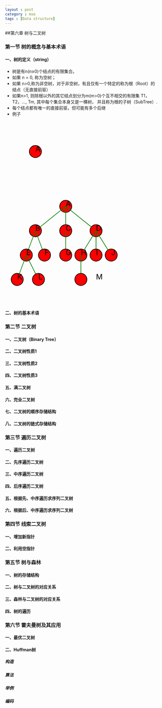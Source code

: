 ```yaml
---
layout : post
category : mse
tags : [Data structure]
--- 
```

##第六章 树与二叉树 

### **第一节 树的概念与基本术语**  

####  一、树的定义（string）  

*  树是有n(n≥0)个结点的有限集合。
*  如果 n = 0, 称为空树；
*  如果 n>0,称为非空树，对于非空树，有且仅有一个特定的称为根（Root）的结点（无直接前驱）
*  如果n>1, 则除根以外的其它结点划分为m(m>0)个互不相交的有限集 T1，T2，..., Tm, 其中每个集合本身又是一棵树， 并且称为根的子树（SubTree）.
*  每个结点都有唯一的直接前驱，但可能有多个后继
* 例子  

<svg width="200" height="200">
  <circle r="20" cy="100" cx="100" stroke-width="2" stroke="#000" fill="red"/>
  <text x="100" y="100" font-size="24" fill="#000">A</text>

  
</svg>  

<svg width="400" height="400">
  <circle r="20" cx="200" cy="80" stroke-width="2" stroke="#000" fill="red"/>
  <text font-size="24" x="200" y="80"  fill="#000">A</text>

  <line x1="100" y1="160" x2="200" y2="80" stroke-width = "2" stroke = "green" />
  <circle r="20" cx="100" cy="160" stroke-width="2" stroke="#000" fill="red"/>
  <text font-size="24" x="100" y="160" fill="#000">B</text>
  <line x1="200" y1="160" x2="200" y2="80" stroke-width = "2" stroke = "green" />
  <circle r="20" cx="200"  cy="160" stroke-width="2" stroke="#000" fill="red"/>
  <text font-size="24" x="200" y="160" fill="#000">C</text>
  <line x1="300" y1="160" x2="200" y2="80" stroke-width = "2" stroke = "green" />
  <circle r="20" cx="300" cy="160" stroke-width="2" stroke="#000" fill="red"/>
  <text font-size="24" x="300" y="160" fill="#000">D</text>

  <line x1="70" y1="240" x2="100" y2="160" stroke-width = "2" stroke = "green" />
  <circle r="20" cx="70" cy="240" stroke-width="2" stroke="#000" fill="red"/>
  <text font-size="24" x="70" y="240" fill="#000">E</text>
  <line x1="130" y1="240" x2="100" y2="160" stroke-width = "2" stroke = "green" />
  <circle r="20" cx="130" cy="240" stroke-width="2" stroke="#000" fill="red"/>
  <text font-size="24" x="130" y="240" fill="#000">F</text>
  
  <line x1="200" y1="240" x2="200" y2="160" stroke-width = "2" stroke = "green" />
  <circle r="20" cx="200"  cy="240" stroke-width="2" stroke="#000" fill="red"/>
  <text font-size="24" x="200" y="240" fill="#000">G</text>
  
  <line x1="250" y1="240" x2="300" y2="160" stroke-width = "2" stroke = "green" />
  <circle r="20" cx="250" cy="240" stroke-width="2" stroke="#000" fill="red"/>
  <text font-size="24" x="250" y="240" fill="#000">H</text>
  <line x1="300" y1="240" x2="300" y2="160" stroke-width = "2" stroke = "green" />
  <circle r="20" cx="300" cy="240" stroke-width="2" stroke="#000" fill="red"/>
  <text font-size="24" x="300" y="240" fill="#000">I</text>
  <line x1="350" y1="240" x2="300" y2="160" stroke-width = "2" stroke = "green" />
  <circle r="20" cx="350" cy="240" stroke-width="2" stroke="#000" fill="red"/>
  <text font-size="24" x="350" y="240" fill="#000">J</text>
  
  <line x1="40" y1="320" x2="70" y2="240" stroke-width = "2" stroke = "green" />
  <circle r="20" cx="40" cy="320" stroke-width="2" stroke="#000" fill="red"/>
  <text font-size="24" x="40" y="320" fill="#000">K</text>
  <line x1="110" y1="320" x2="70" y2="240" stroke-width = "2" stroke = "green" />
  <circle r="20" cx="110" cy="320" stroke-width="2" stroke="#000" fill="red"/>
  <text font-size="24" x="110" y="320" fill="#000">L</text>
  
  <line x1="250" y1="320" x2="250" y2="240" stroke-width = "2" stroke = "green" />
  <circle r="20" cx="250" cy="320" stroke-width="2" stroke="#000" fill="red"/>
  <text font-size="24" x="300" y="320" fill="#000">M</text>
  
</svg>

####  二、树的基本术语  

### **第二节 二叉树**  

####  一、二叉树（Binary Tree）   

####  二、二叉树性质1    

####  三、二叉树性质2  

####  四、二叉树性质3  
        
####  五、满二叉树  

####  六、完全二叉树  

####  七、二叉树的顺序存储结构  

####  八、二叉树的链式存储结构  

### **第三节 遍历二叉树**  

####  一、遍历二叉树   

#### 二、先序遍历二叉树  

#### 三、中序遍历二叉树  

#### 四、后序遍历二叉树  

#### 五、根据先、中序遍历求序列二叉树

#### 六、根据后、中序遍历求序列二叉树  

### **第四节 线索二叉树**  

####  一、增加新指针  

####  二、利用空指针  

### **第五节 树与森林**  

####  一、树的存储结构  

####  二、树与二叉树的对应关系  

####  三、森林与二叉树的对应关系  

####  四、树的遍历    

### **第六节 霍夫曼树及其应用**  

####  一、最优二叉树  

####  二、Huffman树

##### 构造  

##### 算法  
  
##### 举例   
  
##### 编码     
 
  

